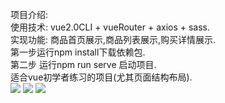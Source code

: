 项目介绍:  
    使用技术: vue2.0CLI + vueRouter + axios + sass.  
    实现功能: 商品首页展示,商品列表展示,购买详情展示.  
第一步运行npm install下载依赖包.  
第二步 运行npm run serve 启动项目.  
适合vue初学者练习的项目(尤其页面结构布局).   
![](https://github.com/askzen/vue2.0-/raw/master/%E9%94%A4%E5%AD%90%E5%95%86%E5%9F%8E-1.png)
![](https://github.com/askzen/vue2.0-/raw/master/%E9%94%A4%E5%AD%90%E5%95%86%E5%9F%8E-2.png)
![](https://github.com/askzen/vue2.0-/raw/master/%E9%94%A4%E5%AD%90%E5%95%86%E5%9F%8E-3.png)
